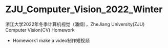 # ZJU_Computer_Vision_2022_Winter
浙江大学2022年冬季计算机视觉（潘纲），ZheJiang University(ZJU) Computer Vision(CV) Homework
* Homework1 make a video制作短视频
